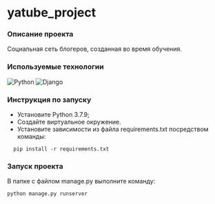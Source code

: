 # yatube_project
### Описание проекта
Социальная сеть блогеров, созданная во время обучения.
### Используемые технологии
![Python](https://img.shields.io/badge/Python-3.7.9-green)
![Django](https://img.shields.io/badge/Django-2.2.19-green)

### Инструкция по запуску
- Установите Python 3.7.9;
- Cоздайте виртуальное окружение.
- Установите зависимости из файла requirements.txt посредством команды:
```
  pip install -r requirements.txt
```
### Запуск проекта
В папке с файлом manage.py выполните команду:
```
python manage.py runserver
```
